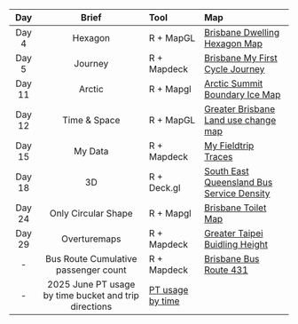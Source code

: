 | Day   | Brief    | Tool | Map                                        |
| :----:| :------: | :---|:-----------------------------------------|
| Day 4 | Hexagon  | R + MapGL|[Brisbane Dwelling Hexagon Map](https://wilsonyungsh.github.io/interactive/Map4_Brisbane_Dwelling.html)                 |
| Day 5 | Journey  | R + Mapdeck|[Brisbane My First Cycle Journey](https://wilsonyungsh.github.io/interactive/Map5_Brisbane_cycle_journey.html)  |
| Day 11 | Arctic | R + Mapgl|[Arctic Summit Boundary Ice Map](https://wilsonyungsh.github.io/interactive/Map11_artic_ice_boundary.html)|
| Day 12 | Time & Space | R + MapGL |[Greater Brisbane Land use change map](https://wilsonyungsh.github.io/interactive/map12_brisbane_lu_map.html)|
| Day 15 | My Data | R + Mapdeck | [My Fieldtrip Traces](https://wilsonyungsh.github.io/interactive/Map15_fieldtrips.html)|
| Day 18 | 3D | R + Deck.gl | [South East Queensland Bus Service Density](https://wilsonyungsh.github.io/interactive/map18_seq_bus_service_density.html)| 
| Day 24 | Only Circular Shape | R + Mapgl | [Brisbane Toilet Map](https://wilsonyungsh.github.io/interactive/Map24_brisbane_toilets.html)|
| Day 29 | Overturemaps | R + Mapdeck | [Greater Taipei Buidling Height](https://wilsonyungsh.github.io/interactive/Map29.html)
|-|Bus Route Cumulative passenger count|R + Mapdeck|[Brisbane Bus Route 431](https://wilsonyungsh.github.io/interactive/bus431_capacity.html)|
|-|2025 June PT usage by time bucket and trip directions|[PT usage by time](https://wilsonyungsh.github.io/interactive/Commuting_trips.html)|
